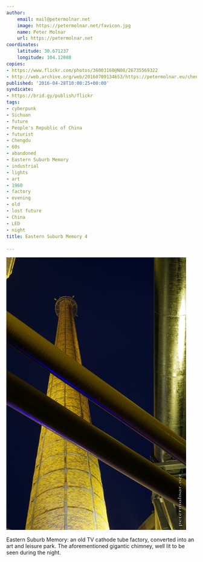```yaml
---
author:
    email: mail@petermolnar.net
    image: https://petermolnar.net/favicon.jpg
    name: Peter Molnar
    url: https://petermolnar.net
coordinates:
    latitude: 30.671237
    longitude: 104.12088
copies:
- https://www.flickr.com/photos/36003160@N08/26735569322
- http://web.archive.org/web/20160709134653/https://petermolnar.eu/chengdu-eastern-suburb-memory-4/
published: '2016-04-28T10:00:25+00:00'
syndicate:
- https://brid.gy/publish/flickr
tags:
- cyberpunk
- Sichuan
- future
- People's Republic of China
- futurist
- Chengdu
- 60s
- abandoned
- Eastern Suburb Memory
- industrial
- lights
- art
- 1960
- factory
- evening
- old
- lost future
- China
- LED
- night
title: Eastern Suburb Memory 4

---
```


![](chengdu-eastern-suburb-memory-4.jpg)

Eastern Suburb Memory: an old TV cathode tube factory, converted into an
art and leisure park. The aforementioned gigantic chimney, well lit to
be seen during the night.